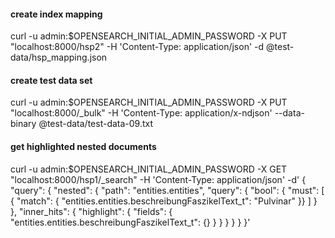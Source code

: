 #### create index mapping
curl -u admin:$OPENSEARCH_INITIAL_ADMIN_PASSWORD -X PUT "localhost:8000/hsp2" -H 'Content-Type: application/json' -d @test-data/hsp_mapping.json

#### create test data set
curl -u admin:$OPENSEARCH_INITIAL_ADMIN_PASSWORD -X PUT "localhost:8000/_bulk" -H 'Content-Type: application/x-ndjson' --data-binary @test-data/test-data-09.txt

#### get highlighted nested documents
curl -u admin:$OPENSEARCH_INITIAL_ADMIN_PASSWORD -X GET "localhost:8000/hsp1/_search" -H 'Content-Type: application/json' -d'
{
  "query": {
    "nested": {
      "path": "entities.entities",
      "query": {
        "bool": {
          "must": [
            { "match": { "entities.entities.beschreibungFaszikelText_t": "Pulvinar" }}
          ]
        }
      },
      "inner_hits": { 
        "highlight": {
          "fields": {
            "entities.entities.beschreibungFaszikelText_t": {}
          }
        }
      }
    }
  }
}'
